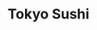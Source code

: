 ---
layout: place
title: "Tokyo Sushi"
permalink: /minnesota/maplewood/tokyo-sushi.html
stateAbbr: MN
stateName: Minnesota
cityName: Maplewood
seo:
  name: "Tokyo Sushi"
  type: Restaurant
  links: null
description: "Tokyo Sushi serves delicious sushi in Maplewood, Minnesota. Try fresh Japanese dishes for a great dining experience. "
place_id: ChIJ26Ot2PvTslIRKEzIMKV2dxc
photos:
  - name: >-
      places/ChIJ26Ot2PvTslIRKEzIMKV2dxc/photos/AeeoHcJ1vKewC4YCgb7dSNGsFLOImI1flA_EhceBpyR9be_gXTTtSHpvQsl-IQsMmHl7AanWmHlD91rkEuohyKVYCiNK90xGtyCar3dDrVhZfiDeuXNxhpS4hecXJAlc24k__59uKO9oQ16o1r399iXvXK4tF32iZIE3sWqwYPcfChTrMGj2blRE9i8hxInfPbMgx_2JKYVd44R-8WOkf_B-hQ8qEdY47KVyrefCbVBVnASWZUlOPhWziZ14bdlVM0-32Vt09_oCCEmbG6rc10uzTRGKP2Lfv9Ure2fk1EpD2kWhVTDiiu9XxDHwyrUSUa-4JKtsYd7BandnRiaDvPg6UaSIqUzNYSFWHzBaeoU3Ia5H7hN8qXm3zI48PHVhdaYU0300AUPHUZFpY1aWM9Ywit_-he8nLaWJbEBdtSdc3HLoXA
    widthPx: 3621
    heightPx: 2190
    authorAttributions:
      - displayName: FOWLER
        uri: https://maps.google.com/maps/contrib/118441935258217763688
        photoUri: >-
          https://lh3.googleusercontent.com/a-/ALV-UjViAE3S5jGgpsOCCmMqj8m_-P33GSvZvjiEP-63ptA1QMUgG7kS=s100-p-k-no-mo
    flagContentUri: >-
      https://www.google.com/local/imagery/report/?cb_client=maps_api_places.places_api&image_key=!1e10!2sCIHM0ogKEICAgICC6IvkRg&hl=en-US
    googleMapsUri: >-
      https://www.google.com/maps/place//data=!3m4!1e2!3m2!1sCIHM0ogKEICAgICC6IvkRg!2e10!4m2!3m1!1s0x52b2d3fbd8ada3db:0x177776a530c84c28
  - name: >-
      places/ChIJ26Ot2PvTslIRKEzIMKV2dxc/photos/AeeoHcJK1wbvYSy-pXTdUgFVzuKSmK2SHa9p_AgL31xY7naWZ_K7Z_OTKSQKIgG_KBSJDBLsaGQYe6TGWL9q_WvCXEA_-mzoY27kHuLuuCONygcOYIL3M6-_-DppSTJDAw6bUmSuD8V8DcH_RJgG8YG1cBHm8CmzEl36Fn1Du1MKdClKSPrt_P82npc0QWpf1KS4TSyin0308hSfwZq5LW0xHHBZn8-3vtUyORiGA4cbYt11-Gz1V3qC6kX-nKK7t7ea0V_30svtE8UYMYK_8vXSnpmHzSBIwlC2r1okENHaoOwfe3uoJ5QWhrogNi88DPUlR5I3ROy-AlFZuxOdegJjwj1qg4ZIAwQzsqoQYGbu8hDIugmubohFPhT0kXBu6VtaTAkr9MFimtf7JGM85WQVqZD6fu5-B-Mo0yXC7yKcFobGLg
    widthPx: 1960
    heightPx: 1960
    authorAttributions:
      - displayName: Youdont Needtoknow
        uri: https://maps.google.com/maps/contrib/100014684525378334411
        photoUri: >-
          https://lh3.googleusercontent.com/a-/ALV-UjUCVX_2vLAnYPUoscco4wMnGo9XXABlP1dqk38SR4Jy8v2RwauJ=s100-p-k-no-mo
    flagContentUri: >-
      https://www.google.com/local/imagery/report/?cb_client=maps_api_places.places_api&image_key=!1e10!2sCIHM0ogKEICAgICknaGiYQ&hl=en-US
    googleMapsUri: >-
      https://www.google.com/maps/place//data=!3m4!1e2!3m2!1sCIHM0ogKEICAgICknaGiYQ!2e10!4m2!3m1!1s0x52b2d3fbd8ada3db:0x177776a530c84c28
  - name: >-
      places/ChIJ26Ot2PvTslIRKEzIMKV2dxc/photos/AeeoHcKfpte2wtFkYbfvRFpHRLRDsI0nBXdF12eiFDdKR6-YIaoKsjUtvAJ69-taX_q9WdEkpkfI5Adx8GRVoYUxgvinL6Dteg-_1Oxi30O66sj3nR0jIQjf9LRqFgpFhVD80e1WD-Cp2CFIUo9dkVVgOuddwhDifbmEl7TVqq9EhR9HTcklxwkXXX7sK-vf1UEPRFGf2d4XPf8P8P3blkUBLxzvJ51U2GC2kjIs6IUh3LYVQAMW1wZu0qlyr3AKkSwcjdWgQWiYVXc4z4CYnmFe9u2EW42UEiYsydzWY4o861-2ydjVq-azTEJvoMw1UjHIwLRa67QUUpMpyq1PH-cCpIE_THlFJ6EcMb01uh_JIzT9mDpDq-gvffahWPXMA-A8NEA0xwLDLrpPN3X0-l8tiGp6aTDyhYhYWqHuR13pxwzk5PZL
    widthPx: 3024
    heightPx: 4032
    authorAttributions:
      - displayName: Texas Pride
        uri: https://maps.google.com/maps/contrib/109213504028917457938
        photoUri: >-
          https://lh3.googleusercontent.com/a-/ALV-UjVJg3S97YOA02zmKf06yaDDJeUSkcpLUrPLf-eRRcTFlgfyg1SA=s100-p-k-no-mo
    flagContentUri: >-
      https://www.google.com/local/imagery/report/?cb_client=maps_api_places.places_api&image_key=!1e10!2sCIHM0ogKEICAgIC7vKaGvgE&hl=en-US
    googleMapsUri: >-
      https://www.google.com/maps/place//data=!3m4!1e2!3m2!1sCIHM0ogKEICAgIC7vKaGvgE!2e10!4m2!3m1!1s0x52b2d3fbd8ada3db:0x177776a530c84c28
  - name: >-
      places/ChIJ26Ot2PvTslIRKEzIMKV2dxc/photos/AeeoHcKYBijymbIJxNUPggB1K1C_TQA4r6Hlk1tVneTT13X66I-z5qn1UL8B_qpikcZf68mSlHbb_l4yRS8t1nY3ub0rGw6rH8REf09UKZVMEdSoCF_-0M_xHcUO80ivbp3k5BX5_N05aoK0h28aeZr78tMlbYnxDVbaTc-nnqc_ZN-aZfcwvn2s5W4vdmmZ7zbMJBznXbly1ec7PjlxwWRKBgLlUyudW_kYBb3XQl9FMVj0_d2Zakz8mmwidLGgxQAwkQK45cqUZrl113XZCCuI9BtKTKxuXvM_HNnkt44P5wzxitz3WpW-P8SR_hF6re2A9eAfcPyBrtQqEKwBQadxv-Xif1FkLRLhecV1qh7NDk3rf-ldxHBCR3Onx5UP-IuMwOJL8lm7yMYTfaDKh4je2TorJ6oCvoEXFc8Ns7iSUPh86f9M
    widthPx: 4032
    heightPx: 2268
    authorAttributions:
      - displayName: David Speidel
        uri: https://maps.google.com/maps/contrib/111799550478985548024
        photoUri: >-
          https://lh3.googleusercontent.com/a-/ALV-UjUSD7L_PYxb22KP5WLFVIhU7bE8XV0JDiZs-3J7rgygX_qlsXzJMw=s100-p-k-no-mo
    flagContentUri: >-
      https://www.google.com/local/imagery/report/?cb_client=maps_api_places.places_api&image_key=!1e10!2sCIHM0ogKEICAgICv3LmAsQE&hl=en-US
    googleMapsUri: >-
      https://www.google.com/maps/place//data=!3m4!1e2!3m2!1sCIHM0ogKEICAgICv3LmAsQE!2e10!4m2!3m1!1s0x52b2d3fbd8ada3db:0x177776a530c84c28
  - name: >-
      places/ChIJ26Ot2PvTslIRKEzIMKV2dxc/photos/AeeoHcLJ95n5J7Iay1s33VGlafOyMiZyonatxMsZ1wi3x431SU1MgYE1ZWV_9Jy_-nvsBF6krPY-4fA3QFkeVTSjViCnGhap_NJaC2oNxkEiC7TKemJx5dxIDL_B9WR4g-Y2XGo65q9sjw3xA3vn_sAhCz5QXqy9G8L4npPZNbgSX0ENJUxvkqQftaacr650HhMq5H27nSt8biv6PPR0fvSgUGwOXXojdPxfuAA2FfqqkQ_X-oE8K3mNWs2CVuTlnqcHESmKeiO03j0LCTurYSH_JTBHWFGrM1Pjb0lcgFaFpifTDA7A5WYESN9ONM-RTDcpbTWNFh477QFj2D0HYCBEI-qqVcp8QNgZulmbjth-MaJ6CGf4KnQDYuXI_ZAAN-YAStDOLThJw5crPkpzoUWIiERW9wkZtzt6OUQg-rcqTrTlag
    widthPx: 3024
    heightPx: 4032
    authorAttributions:
      - displayName: Salem NouSao Vang
        uri: https://maps.google.com/maps/contrib/111092601697494967278
        photoUri: >-
          https://lh3.googleusercontent.com/a-/ALV-UjUd58t-bHbCcOP2OOcYpSHoxN4TudoQB1oAro179fQu6x4xjUuU6w=s100-p-k-no-mo
    flagContentUri: >-
      https://www.google.com/local/imagery/report/?cb_client=maps_api_places.places_api&image_key=!1e10!2sCIHM0ogKEICAgICrzb3wVA&hl=en-US
    googleMapsUri: >-
      https://www.google.com/maps/place//data=!3m4!1e2!3m2!1sCIHM0ogKEICAgICrzb3wVA!2e10!4m2!3m1!1s0x52b2d3fbd8ada3db:0x177776a530c84c28
  - name: >-
      places/ChIJ26Ot2PvTslIRKEzIMKV2dxc/photos/AeeoHcLd0-A_f19HbASv7DPWGQpD2I8UplPviHAl6KpPAv6Wf9rJQFQG0tb0mhPiWUyrnhbln41oXqfS_gj32Rrpa6qCwCsnyOuhwqi_QWYMUtjiBALOH2AS46fF5aUgogYKuZlZxl3RQHQJo7Gra0UIxToKEa8x_bVJO_Y0a8Gl9LvvT8MtNaDNUbSdqLVcpSNVzxTsl873mAg5qqlUnr9wXztJB3nWbAanlbNYPcnUzNnt6aQSU5yTOLugQSdgUa06dDT1acjPtpyplhQG35APLo0wisCCcp8BRTGvKxcy7BYakKKKLl7CAqyO53_HVr5cc31Zk7UsKhQ65jUo6aMUeDHb0NP84fmajTCwaIGpwgN4y2IZ5CsyfUall859ZKr7gkm7e7O2N_R45YB_nlWPuEuGreNF1My2qOceYKrtiUaGEXQ
    widthPx: 1440
    heightPx: 1440
    authorAttributions:
      - displayName: Lindsay Ferris Martin
        uri: https://maps.google.com/maps/contrib/107532388407292424327
        photoUri: >-
          https://lh3.googleusercontent.com/a-/ALV-UjW5Y-R0kbVc0bF5uDrhI-WppOj1Ckxw6xHoEEJxBOv0kxB3OGzbrQ=s100-p-k-no-mo
    flagContentUri: >-
      https://www.google.com/local/imagery/report/?cb_client=maps_api_places.places_api&image_key=!1e10!2sCIHM0ogKEICAgIC6vrLYvQE&hl=en-US
    googleMapsUri: >-
      https://www.google.com/maps/place//data=!3m4!1e2!3m2!1sCIHM0ogKEICAgIC6vrLYvQE!2e10!4m2!3m1!1s0x52b2d3fbd8ada3db:0x177776a530c84c28
  - name: >-
      places/ChIJ26Ot2PvTslIRKEzIMKV2dxc/photos/AeeoHcIPG_T-S0OeFoc9sJzIWhxN9w8kLooDB4SwqHRLUhs7vCkW5aUh4NAeY3Or7gkx3AH37IkfJ2WpEzwygAxKJxnxjI0aMoMYI9d7kWCfauRnyesCA7_7i-90iTBnUyFTWwlb3QDbu3uW-e2ro0QoXewrSO_85_wIbXLawR08L5FZsLkW3fgpZ7s7hH7DSttRiXLSBrGMpizU1ELaF5Am1I5PEVLY9iGdxlzFKKfbCEvS9UbIV3UgWd5W5kbd0Vf41pOZBAQXW-cU_gJDVH4UcDb6h2I-_PkcmjYKfB1FbdBgNHDCPzqEKHLOa-fVObYmmCedsB3rUl6FBxT7E0qZmLl7PMa7obTgx-_kBDZZUdyBeGXGoo6CIrnjgBEeOWBpmca1gHDbqwAVReZD8R1NqIvYqxreN1oh3BhxCUhEGz-hAw
    widthPx: 4000
    heightPx: 2252
    authorAttributions:
      - displayName: adrian meiers
        uri: https://maps.google.com/maps/contrib/105504935906503819490
        photoUri: >-
          https://lh3.googleusercontent.com/a-/ALV-UjU8bK-N2cRTz1Ze5EzaG9JTiaNjikK1S5B09inuKg-5BnoyL4f9=s100-p-k-no-mo
    flagContentUri: >-
      https://www.google.com/local/imagery/report/?cb_client=maps_api_places.places_api&image_key=!1e10!2sCIHM0ogKEICAgMCQqO-KAQ&hl=en-US
    googleMapsUri: >-
      https://www.google.com/maps/place//data=!3m4!1e2!3m2!1sCIHM0ogKEICAgMCQqO-KAQ!2e10!4m2!3m1!1s0x52b2d3fbd8ada3db:0x177776a530c84c28
  - name: >-
      places/ChIJ26Ot2PvTslIRKEzIMKV2dxc/photos/AeeoHcIfbUJGhadVVY-gGM5r5IeayttqARKuc12CiZnOKOEhLIhr6L3O9zG4WgJNKz9ftISJyVwkqEMhGkvN2qNP8_pEArckXAQiyBOQSi7eP-sIGOtqFVm20QH0oBO8dhX380BRWR2aV1XvpzmlNVuDKnNTO_gSd-0cTaY5BjOlfsaTH8ninY-6wF_FHqSywCQ0jDLmJlbI77PHXlVxeEoheFxmwWK8HBw4uH0CMyxoYoGJO33j60k9iDX0zFYQ0PA5nBtOdnSK5v3rKtmTayAsUDPPV1rsSF5GSMQ_oPNzwjVYGzx86fTMF8Iw8qm5rx-aKoXPWQjKHNz-uWUEN8wtP95t8SOnC3Jcvkhp-y6g_td5Mcjb70LELALxapj7P3eoq1JoI-DP0lzUDeJL9ea_kmTSq5AxcKmkoRgp4YvohzeAhg
    widthPx: 3000
    heightPx: 4000
    authorAttributions:
      - displayName: Boss Lady
        uri: https://maps.google.com/maps/contrib/116552063202627493574
        photoUri: >-
          https://lh3.googleusercontent.com/a/ACg8ocJEoRK6gC2j8bFNnDztFqJJq19FSXt0f_j_f-UK5_vvWRWgK6-7=s100-p-k-no-mo
    flagContentUri: >-
      https://www.google.com/local/imagery/report/?cb_client=maps_api_places.places_api&image_key=!1e10!2sCIHM0ogKEICAgICutMC6UA&hl=en-US
    googleMapsUri: >-
      https://www.google.com/maps/place//data=!3m4!1e2!3m2!1sCIHM0ogKEICAgICutMC6UA!2e10!4m2!3m1!1s0x52b2d3fbd8ada3db:0x177776a530c84c28
  - name: >-
      places/ChIJ26Ot2PvTslIRKEzIMKV2dxc/photos/AeeoHcIIu4r8bXK-2kR5Tz3aMUs_hP6ja-zZaWWpwqVl3Eq890YzcyYpI3lr-QvCW9E2ft26luu4uIecloTPh3PeZ0_U9z8DLWUjn6DsHeu3mGDDl3EiVH9DYrbo1slXDkuaXeewHo_gjrbkUx426ub_PlCWSbwUAUZwF0GtVYpPJicLcx0Ou_g0DdM6r5yhgMWvtXnv23_-zLKFu3u14Jj2wne_QB8Zdsr0gtPHwJT8jnguwyEFEQ5DA7azIcwIc9Ey6EOzy3phw4ruNCtS5SyXCCAdBPc2VqABDFyzj6zZSBhiGFUocALaug88KM8fe5oGyEh7GqzOktFxQxvvYA-xmjbshv7rgKAjDZxxfKhqc6-2hUkPq9oTzb9VZyyqcs3TyKa4qi0mGFk1DriDlJ6_qkG979S1ewkhrj5Qtoy5KlQpFg
    widthPx: 4000
    heightPx: 3000
    authorAttributions:
      - displayName: P. Yang
        uri: https://maps.google.com/maps/contrib/111994434309329118297
        photoUri: >-
          https://lh3.googleusercontent.com/a/ACg8ocIWbvdOAa9WL5BTWxXVCVUOxnOHOc6ilAqOxdETulFG6jSKkg=s100-p-k-no-mo
    flagContentUri: >-
      https://www.google.com/local/imagery/report/?cb_client=maps_api_places.places_api&image_key=!1e10!2sCIHM0ogKEICAgICfzqWceg&hl=en-US
    googleMapsUri: >-
      https://www.google.com/maps/place//data=!3m4!1e2!3m2!1sCIHM0ogKEICAgICfzqWceg!2e10!4m2!3m1!1s0x52b2d3fbd8ada3db:0x177776a530c84c28
  - name: >-
      places/ChIJ26Ot2PvTslIRKEzIMKV2dxc/photos/AeeoHcLPnybQZ4mBh5tH8PzRIfOuudVpigoGhQQTMdsH6F0Q42EcfoAw-HXsY4HjFmRnPPfWF67ij8M4ATxSsBeVCfImWInePMYXY_ukDR7hrp2sTAMvDeLXNTwBA-3wlzUDmKCSaEKehXKSPoBFtmQf2OL1bO1lQ1Hi3zcZvYKE7FcRzVzIIKjzhtSNhtZPLgME7UTezknhR4TeMjqZNRKoFJ8FSVHs_2q128FXy3cYj4A4eKpRgEHDUXqJ2_rMD6DSS_e_GCCOMiKfwuo0iTqtw8xs7minQjsHd23Q22wWFBIJwN8AxKpfc6yZ-4ARsgyKd_F3CtKci4Je-a0q73B_d1viSH8-1F3Urz6_0GgnnUg-43QqXnpPdnwm1c1WzmAXG98kQ7trKLlXeNK1g3kmtGgAHHthqPX0IigkQ_MPa38SbQ
    widthPx: 4032
    heightPx: 2268
    authorAttributions:
      - displayName: David Speidel
        uri: https://maps.google.com/maps/contrib/111799550478985548024
        photoUri: >-
          https://lh3.googleusercontent.com/a-/ALV-UjUSD7L_PYxb22KP5WLFVIhU7bE8XV0JDiZs-3J7rgygX_qlsXzJMw=s100-p-k-no-mo
    flagContentUri: >-
      https://www.google.com/local/imagery/report/?cb_client=maps_api_places.places_api&image_key=!1e10!2sCIHM0ogKEICAgICv3Nm3NA&hl=en-US
    googleMapsUri: >-
      https://www.google.com/maps/place//data=!3m4!1e2!3m2!1sCIHM0ogKEICAgICv3Nm3NA!2e10!4m2!3m1!1s0x52b2d3fbd8ada3db:0x177776a530c84c28
address: 1935 Beam Ave, Maplewood, MN 55109, USA
street: 1935 Beam Ave
city: Maplewood
state: MN
zip: '55109'
country: USA
neighborhood: null
latitude: '45.028537'
longitude: '-93.019758'
accessibility_options:
  wheelchairAccessibleParking: true
  wheelchairAccessibleEntrance: true
  wheelchairAccessibleRestroom: true
  wheelchairAccessibleSeating: true
business_status: OPERATIONAL
name: Tokyo Sushi
google_maps_links:
  directionsUri: >-
    https://www.google.com/maps/dir//''/data=!4m7!4m6!1m1!4e2!1m2!1m1!1s0x52b2d3fbd8ada3db:0x177776a530c84c28!3e0
  placeUri: https://maps.google.com/?cid=1690950636961025064
  writeAReviewUri: >-
    https://www.google.com/maps/place//data=!4m3!3m2!1s0x52b2d3fbd8ada3db:0x177776a530c84c28!12e1
  reviewsUri: >-
    https://www.google.com/maps/place//data=!4m4!3m3!1s0x52b2d3fbd8ada3db:0x177776a530c84c28!9m1!1b1
  photosUri: >-
    https://www.google.com/maps/place//data=!4m3!3m2!1s0x52b2d3fbd8ada3db:0x177776a530c84c28!10e5
primary_type: Sushi Restaurant
opening_hours:
  regular: null
  current: null
secondary_opening_hours:
  regular:
    weekdayDescriptions: null
    type: null
  current:
    weekdayDescriptions: null
    type: null
phone: null
price_level: null
price_range: null
rating: null
rating_count: 0
website: null
reviews: null
parking_options: null
payment_options: null
allow_dogs: null
curbside_pickup: null
delivery: null
dine_in: null
good_for_children: null
good_for_groups: null
good_for_sports: null
live_music: null
menu_for_children: null
outdoor_seating: null
reservable: null
restroom: null
serves_beer: null
serves_breakfast: null
serves_brunch: null
serves_cocktails: null
serves_coffee: null
serves_dinner: null
serves_dessert: null
serves_lunch: null
serves_vegetarian_food: null
serves_wine: null
takeout: null
update_category: essentials
summary: null

---
